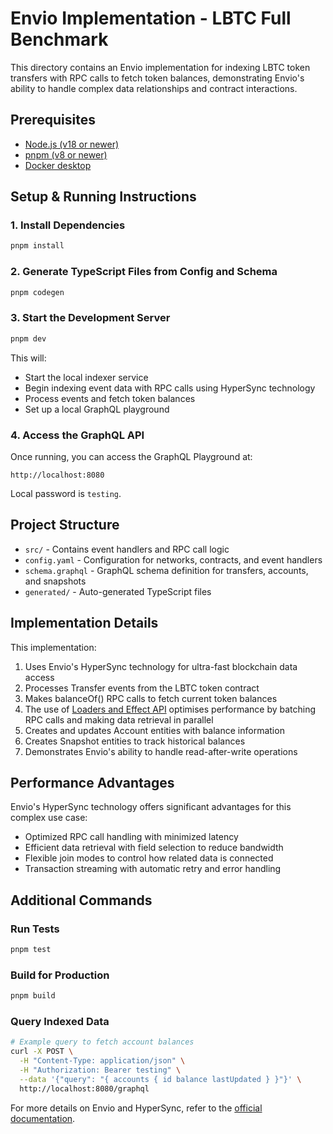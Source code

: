 # Envio Implementation - LBTC Full Benchmark

This directory contains an Envio implementation for indexing LBTC token transfers with RPC calls to fetch token balances, demonstrating Envio's ability to handle complex data relationships and contract interactions.

## Prerequisites

- [Node.js (v18 or newer)](https://nodejs.org/en/download/current)
- [pnpm (v8 or newer)](https://pnpm.io/installation)
- [Docker desktop](https://www.docker.com/products/docker-desktop/)

## Setup & Running Instructions

### 1. Install Dependencies

```bash
pnpm install
```

### 2. Generate TypeScript Files from Config and Schema

```bash
pnpm codegen
```

### 3. Start the Development Server

```bash
pnpm dev
```

This will:

- Start the local indexer service
- Begin indexing event data with RPC calls using HyperSync technology
- Process events and fetch token balances
- Set up a local GraphQL playground

### 4. Access the GraphQL API

Once running, you can access the GraphQL Playground at:

```
http://localhost:8080
```

Local password is `testing`.

## Project Structure

- `src/` - Contains event handlers and RPC call logic
- `config.yaml` - Configuration for networks, contracts, and event handlers
- `schema.graphql` - GraphQL schema definition for transfers, accounts, and snapshots
- `generated/` - Auto-generated TypeScript files

## Implementation Details

This implementation:

1. Uses Envio's HyperSync technology for ultra-fast blockchain data access
2. Processes Transfer events from the LBTC token contract
3. Makes balanceOf() RPC calls to fetch current token balances
4. The use of [Loaders and Effect API](https://docs.envio.dev/docs/HyperIndex/loaders) optimises performance by batching RPC calls and making data retrieval in parallel
5. Creates and updates Account entities with balance information
6. Creates Snapshot entities to track historical balances
7. Demonstrates Envio's ability to handle read-after-write operations

## Performance Advantages

Envio's HyperSync technology offers significant advantages for this complex use case:

- Optimized RPC call handling with minimized latency
- Efficient data retrieval with field selection to reduce bandwidth
- Flexible join modes to control how related data is connected
- Transaction streaming with automatic retry and error handling

## Additional Commands

### Run Tests

```bash
pnpm test
```

### Build for Production

```bash
pnpm build
```

### Query Indexed Data

```bash
# Example query to fetch account balances
curl -X POST \
  -H "Content-Type: application/json" \
  -H "Authorization: Bearer testing" \
  --data '{"query": "{ accounts { id balance lastUpdated } }"}' \
  http://localhost:8080/graphql
```

For more details on Envio and HyperSync, refer to the [official documentation](https://docs.envio.dev).
